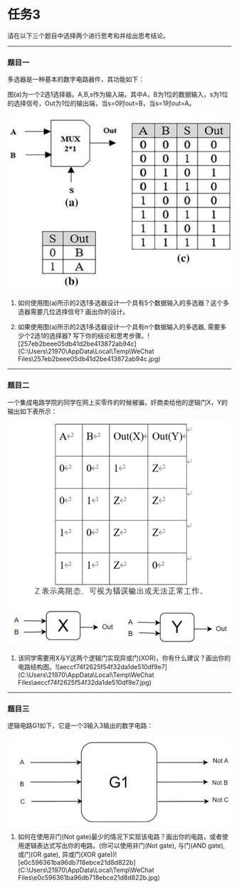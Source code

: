 # 任务3
请在以下三个题目中选择两个进行思考和并给出思考结论。

***

### 题目一
多选器是一种基本的数字电路器件，其功能如下：

图(a)为一个2选1选择器。A,B,s作为输入端，其中A，B为1位的数据输入，s为1位的选择信号，Out为1位的输出端，当s=0时out=B，当s=1时out=A。

![1](./image/1.png)

1. 如何使用图(a)所示的2选1多选器设计一个具有5个数据输入的多选器？这个多选器需要几位选择信号? 画出你的设计。

2. 如果使用图(a)所示的2选1多选器设计一个具有n个数据输入的多选器, 需要多少个2选1的选择器? 写下你的结论和思考步骤。![257eb2beee05db41d2be413872ab94c](C:\Users\21970\AppData\Local\Temp\WeChat Files\257eb2beee05db41d2be413872ab94c.jpg)

***

### 题目二
一个集成电路学院的同学在网上买零件的时候被骗，奸商卖给他的逻辑门X，Y的输出如下表所示：

![2](./image/2.png)  

1. 该同学需要用X与Y这两个逻辑门实现异或门(XOR)，你有什么建议？画出你的电路结构图。![aeccf74f2625f54f32da1de510df9e7](C:\Users\21970\AppData\Local\Temp\WeChat Files\aeccf74f2625f54f32da1de510df9e7.jpg)

***

### 题目三

逻辑电路G1如下，它是一个3输入3输出的数字电路：   

![3](./image/3.png)

1. 如何在使用非门(Not gate)最少的情况下实现该电路？画出你的电路，或者使用逻辑表达式写出你的电路。(你可以使用非门(Not gate), 与门(AND gate), 或门(OR gate), 异或门(XOR gate))![e0c596361ba96db718ebce21d8d822b](C:\Users\21970\AppData\Local\Temp\WeChat Files\e0c596361ba96db718ebce21d8d822b.jpg)
